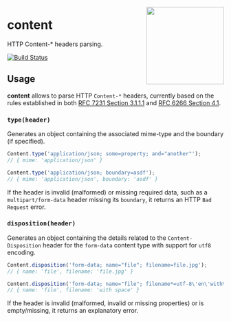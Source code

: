 <a href="http://hapijs.com"><img src="https://github.com/hapijs/assets/blob/master/images/family.svg" width="180px" align="right" /></a>

# content

HTTP Content-* headers parsing.

[![Build Status](https://secure.travis-ci.org/hapijs/content.svg)](http://travis-ci.org/hapijs/content)

## Usage

**content** allows to parse HTTP `Content-*` headers, currently based on the rules established in both [RFC 7231 Section 3.1.1.1](https://tools.ietf.org/html/rfc7231#section-3.1.1.1) and [RFC 6266 Section 4.1](http://tools.ietf.org/html/rfc6266#section-4.1).

### `type(header)`

Generates an object containing the associated mime-type and the boundary (if specified).

```js
Content.type('application/json; some=property; and="another"');
// { mime: 'application/json' }

Content.type('application/json; boundary=asdf');
// { mime: 'application/json', boundary: 'asdf' }
```

If the header is invalid (malformed) or missing required data, such as a `multipart/form-data` header missing its `boundary`, it returns an HTTP `Bad Request` error.

### `disposition(header)`

Generates an object containing the details related to the `Content-Disposition` header for the `form-data` content type with support for `utf8` encoding.

```js
Content.disposition('form-data; name="file"; filename=file.jpg');
// { name: 'file', filename: 'file.jpg' }

Content.disposition('form-data; name="file"; filename*=utf-8\'en\'with%20space');
// { name: 'file', filename: 'with space' }
```

If the header is invalid (malformed, invalid or missing properties) or is empty/missing, it returns an explanatory error.

